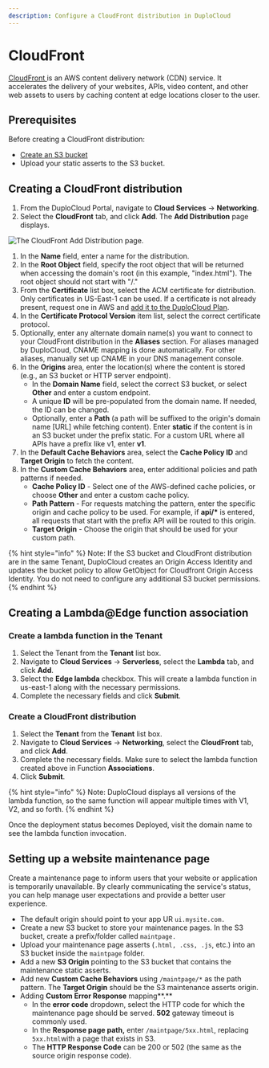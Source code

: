 ```yaml
---
description: Configure a CloudFront distribution in DuploCloud
---
```


# CloudFront

[CloudFront ](https://aws.amazon.com/cloudfront/)is an AWS content delivery network (CDN) service. It accelerates the delivery of your websites, APIs, video content, and other web assets to users by caching content at edge locations closer to the user.

## Prerequisites

Before creating a CloudFront distribution:

* [Create an S3 bucket](../../overview/aws-services/s3-bucket.md#creating-an-s3-bucket)
* Upload your static asserts to the S3 bucket.&#x20;

## Creating a CloudFront distribution

1. From the DuploCloud Portal, navigate to **Cloud Services** -> **Networking**.
2. Select the **CloudFront** tab, and click **Add**. The **Add Distribution** page displays.&#x20;

![The CloudFront Add Distribution page. ](../../.gitbook/assets/cloudfrontdistribution-form.jpg)

1. In the **Name** field, enter a name for the distribution.
2. In the **Root Object** field, specify the root object that will be returned when accessing the domain's root (in this example, "index.html"). The root object should not start with "/."
3. From the **Certificate** list box, select the ACM certificate for distribution. Only certificates in US-East-1 can be used. If a certificate is not already present, request one in AWS and [add it to the DuploCloud Plan](../prerequisites/acm-certificate.md).
4. In the **Certificate Protocol Version** item list, select the correct certificate protocol.&#x20;
5. Optionally, enter any alternate domain name(s) you want to connect to your CloudFront distribution in the **Aliases** section. For aliases managed by DuploCloud, CNAME mapping is done automatically. For other aliases, manually set up CNAME in your DNS management console.
6. In the **Origins** area, enter the location(s) where the content is stored (e.g., an S3 bucket or HTTP server endpoint).&#x20;
   * In the **Domain Name** field, select the correct S3 bucket, or select **Other** and enter a custom endpoint.
   * A unique **ID** will be pre-populated from the domain name. If needed, the ID can be changed.
   * Optionally, enter a **Path** (a path will be suffixed to the origin's domain name \[URL] while fetching content). Enter **static** if the content is in an S3 bucket under the prefix static. For a custom URL where all APIs have a prefix like v1, enter **v1**.
7. In the **Default Cache Behaviors** area, select the **Cache Policy ID** and **Target Origin** to fetch the content.
8. In the **Custom Cache Behaviors** area, enter additional policies and path patterns if needed.
   * **Cache Policy ID** - Select one of the AWS-defined cache policies, or choose **Other** and enter a custom cache policy.&#x20;
   * **Path Pattern** - For requests matching the pattern, enter the specific origin and cache policy to be used. For example, if **api/\*** is entered, all requests that start with the prefix API will be routed to this origin.
   * **Target Origin** - Choose the origin that should be used for your custom path.

{% hint style="info" %}
Note: If the S3 bucket and CloudFront distribution are in the same Tenant, DuploCloud creates an Origin Access Identity and updates the bucket policy to allow GetObject for Cloudfront Origin Access Identity. You do not need to configure any additional S3 bucket permissions.
{% endhint %}

## Creating a Lambda@Edge function association

### Create a lambda function in the Tenant

1. Select the Tenant from the **Tenant** list box.
2. Navigate to **Cloud Services** -> **Serverless**, select the **Lambda** tab, and click **Add**.&#x20;
3. Select the **Edge lambda** checkbox. This will create a lambda function in us-east-1 along with the necessary permissions.
4. Complete the necessary fields and click **Submit**.

### Create a CloudFront distribution&#x20;

1. Select the **Tenant** from the **Tenant** list box.
2. Navigate to **Cloud Services** -> **Networking**, select the **CloudFront** tab, and click **Add**.&#x20;
3. Complete the necessary fields. Make sure to select the lambda function created above in Function **Associations**.
4. Click **Submit**.

{% hint style="info" %}
Note: DuploCloud displays all versions of the lambda function, so the same function will appear multiple times with V1, V2, and so forth.
{% endhint %}

Once the deployment status becomes Deployed, visit the domain name to see the lambda function invocation.

## Setting up a website maintenance page

Create a maintenance page to inform users that your website or application is temporarily unavailable. By clearly communicating the service's status, you can help manage user expectations and provide a better user experience.

* The default origin should point to your app UR `ui.mysite.com.`
* Create a new S3 bucket to store your maintenance pages. In the S3 bucket, create a prefix/folder called `maintpage.`
* Upload your maintenance page asserts (`.html, .css, .js`, etc.) into an S3 bucket inside the `maintpage` folder.
* Add a new **S3 Origin** pointing to the S3 bucket that contains the maintenance static asserts.
* Add new **Custom Cache Behaviors** using `/maintpage/*`  as the path pattern. The **Target Origin** should be the S3 maintenance asserts origin.
* Adding **Custom Error Response** mapping**.**
  * &#x20;In the **error code** dropdown, select the HTTP code for which the maintenance page should be served. **502** gateway timeout is commonly used.
  * In the **Response page path,** enter `/maintpage/5xx.html`, replacing `5xx.html`with a page that exists in S3.
  * The **HTTP Response Code** can be 200 or 502 (the same as the source origin response code).
